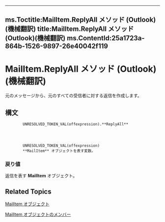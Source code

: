 

---
ms.Toctitle:MailItem.ReplyAll メソッド (Outlook)(機械翻訳)
title:MailItem.ReplyAll メソッド (Outlook)(機械翻訳)
ms.ContentId:25a1723a-864b-1526-9897-26e40042f119
---
# MailItem.ReplyAll メソッド (Outlook)(機械翻訳)




元のメッセージから、元のすべての受信者に対する返信を作成します。

## 構文

            UNRESOLVED_TOKEN_VAL(offexpression).**ReplyAll**




            UNRESOLVED_TOKEN_VAL(offexpression)
            **MailItem** オブジェクトを表す変数。

### 戻り値
返信を表す **MailItem** オブジェクト。





## Related Topics

[MailItem オブジェクト](14197346-05d2-0250-fa4c-4a6b07daf25f.md)

[MailItem オブジェクトのメンバー](1094d7df-ee80-a4b0-5a21-db2979506e6b.md)




